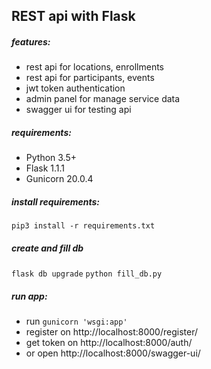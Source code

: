 ## REST api with Flask

##### features:
 - rest api for locations, enrollments
 - rest api for participants, events
 - jwt token authentication
 - admin panel for manage service data
 - swagger ui for testing api
 
##### requirements:
 - Python 3.5+
 - Flask 1.1.1
 - Gunicorn 20.0.4

##### install requirements:
`pip3 install -r requirements.txt`

##### create and fill db 
`flask db upgrade`
`python fill_db.py`

##### run app:
 - run `gunicorn 'wsgi:app'`
 - register on http://localhost:8000/register/
 - get token on http://localhost:8000/auth/
 - or open http://localhost:8000/swagger-ui/
